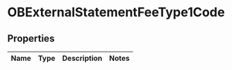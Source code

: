 
# OBExternalStatementFeeType1Code

## Properties
Name | Type | Description | Notes
------------ | ------------- | ------------- | -------------



